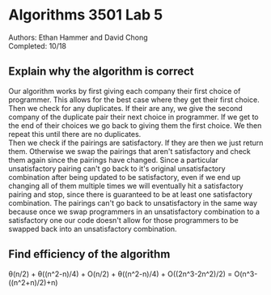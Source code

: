 # Algorithms 3501 Lab 5
Authors: Ethan Hammer and David Chong\
Completed: 10/18

Explain why the algorithm is correct
-
Our algorithm works by first giving each company their first choice of programmer. This allows for the best case where they get their first choice.
<br>
 Then we check for any duplicates. If their are any, we give the second company of the duplicate pair their next choice in programmer. If we get to the end of their choices we go back to giving them the first choice. We then repeat this until there are no duplicates.
 <br>
  Then we check if the pairings are satisfactory. If they are then we just return them. Otherwise we swap the pairings that aren't satisfactory and check them again since the pairings have changed.
   Since a particular unsatisfactory pairing can't go back to it's original unsatisfactory combination after being updated to be satisfactory, even if we end up changing all of them multiple times we will eventually hit a satisfactory pairing and stop, since there is guaranteed to be at least one satisfactory combination.
   The pairings can't go back to unsatisfactory in the same way because once we swap programmers in an unsatisfactory combination to a satisfactory one our code doesn't allow for those programmers to be swapped back into an unsatisfactory combination.

Find efficiency of the algorithm
-
θ(n/2) + θ((n^2-n)/4) + O(n/2) + θ((n^2-n)/4) + O((2n^3-2n^2)/2) = O(n^3-((n^2+n)/2)+n)
